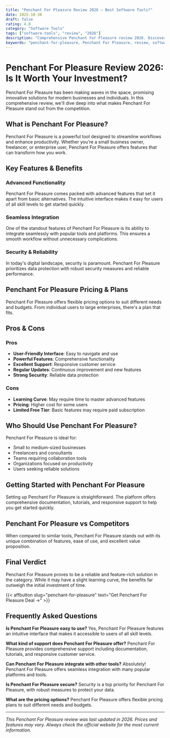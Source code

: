 ```yaml
---
title: "Penchant For Pleasure Review 2026 – Best Software Tools?"
date: 2025-10-30
draft: false
rating: 4.8
category: "Software Tools"
tags: ["software-tools", "review", "2026"]
description: "Comprehensive Penchant For Pleasure review 2026. Discover if this  tool is the best choice for your needs."
keywords: "penchant-for-pleasure, Penchant For Pleasure, review, software tools, 2026, best software tools"
---
```


# Penchant For Pleasure Review 2026: Is It Worth Your Investment?

Penchant For Pleasure has been making waves in the  space, promising innovative solutions for modern businesses and individuals. In this comprehensive review, we'll dive deep into what makes Penchant For Pleasure stand out from the competition.

## What is Penchant For Pleasure?

Penchant For Pleasure is a powerful  tool designed to streamline workflows and enhance productivity. Whether you're a small business owner, freelancer, or enterprise user, Penchant For Pleasure offers features that can transform how you work.

## Key Features & Benefits

### Advanced Functionality
Penchant For Pleasure comes packed with advanced features that set it apart from basic alternatives. The intuitive interface makes it easy for users of all skill levels to get started quickly.

### Seamless Integration
One of the standout features of Penchant For Pleasure is its ability to integrate seamlessly with popular tools and platforms. This ensures a smooth workflow without unnecessary complications.

### Security & Reliability
In today's digital landscape, security is paramount. Penchant For Pleasure prioritizes data protection with robust security measures and reliable performance.

## Penchant For Pleasure Pricing & Plans

Penchant For Pleasure offers flexible pricing options to suit different needs and budgets. From individual users to large enterprises, there's a plan that fits.

## Pros & Cons

### Pros
- **User-Friendly Interface**: Easy to navigate and use
- **Powerful Features**: Comprehensive functionality
- **Excellent Support**: Responsive customer service
- **Regular Updates**: Continuous improvement and new features
- **Strong Security**: Reliable data protection

### Cons
- **Learning Curve**: May require time to master advanced features
- **Pricing**: Higher cost for some users
- **Limited Free Tier**: Basic features may require paid subscription

## Who Should Use Penchant For Pleasure?

Penchant For Pleasure is ideal for:
- Small to medium-sized businesses
- Freelancers and consultants
- Teams requiring collaboration tools
- Organizations focused on productivity
- Users seeking reliable  solutions

## Getting Started with Penchant For Pleasure

Setting up Penchant For Pleasure is straightforward. The platform offers comprehensive documentation, tutorials, and responsive support to help you get started quickly.

## Penchant For Pleasure vs Competitors

When compared to similar tools, Penchant For Pleasure stands out with its unique combination of features, ease of use, and excellent value proposition.

## Final Verdict

Penchant For Pleasure proves to be a reliable and feature-rich solution in the  category. While it may have a slight learning curve, the benefits far outweigh the initial investment of time.

{{< affbutton slug="penchant-for-pleasure" text="Get Penchant For Pleasure Deal →" >}}

## Frequently Asked Questions

**Is Penchant For Pleasure easy to use?**
Yes, Penchant For Pleasure features an intuitive interface that makes it accessible to users of all skill levels.

**What kind of support does Penchant For Pleasure offer?**
Penchant For Pleasure provides comprehensive support including documentation, tutorials, and responsive customer service.

**Can Penchant For Pleasure integrate with other tools?**
Absolutely! Penchant For Pleasure offers seamless integration with many popular platforms and tools.

**Is Penchant For Pleasure secure?**
Security is a top priority for Penchant For Pleasure, with robust measures to protect your data.

**What are the pricing options?**
Penchant For Pleasure offers flexible pricing plans to suit different needs and budgets.

---

*This Penchant For Pleasure review was last updated in 2026. Prices and features may vary. Always check the official website for the most current information.*
